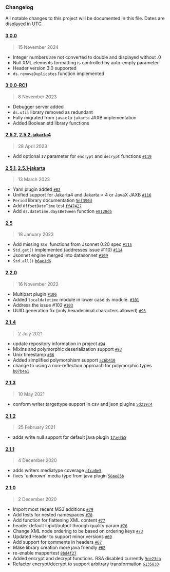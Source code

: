 ### Changelog

All notable changes to this project will be documented in this file. Dates are displayed in UTC.
#### [3.0.0](https://github.com/datasonnet/datasonnet-mapper/compare/3.0.0-RC3...3.0.0)

> 15 November 2024

- Integer numbers are not converted to double and displayed without .0
- Null XML elements formatting is controlled by auto-empty parameter
- Header version 3.0 supported
- `ds.removeDuplicates` function implemented

#### [3.0.0-RC1](https://github.com/datasonnet/datasonnet-mapper/compare/2.5.2...3.0.0-RC1)

> 8 November 2023

- Debugger server added
- `ds.util` library removed as redundant
- Fully migrated from `javax` to `jakarta` JAXB implementation
- Added Boolean std library functions

#### [2.5.2](https://github.com/datasonnet/datasonnet-mapper/compare/2.5.1...2.5.2), [2.5.2-jakarta4](https://github.com/datasonnet/datasonnet-mapper/compare/2.5.1-jakarta...2.5.2-jakarta4)

> 28 April 2023

- Add optional `IV` parameter for `encrypt` and `decrypt` functions [`#119`](https://github.com/datasonnet/datasonnet-mapper/pull/119)

#### [2.5.1](https://github.com/datasonnet/datasonnet-mapper/compare/2.5...2.5.1), [2.5.1-jakarta](https://github.com/datasonnet/datasonnet-mapper/compare/2.5...2.5.1-jakarta)

> 13 March 2023

- Yaml plugin added [`#82`](https://github.com/datasonnet/datasonnet-mapper/pull/82)
- Unified support for Jakarta4 and Jakarta &lt; 4 or JavaX JAXB [`#116`](https://github.com/datasonnet/datasonnet-mapper/pull/116)
- `Period` library documentation [`5ef390d`](https://github.com/datasonnet/datasonnet-mapper/commit/5ef390df6e6b7220f6d1b1ea4b288188336a97aa)
- Add `OffsetDateTime` test [`ff47427`](https://github.com/datasonnet/datasonnet-mapper/commit/ff47427d115f7958954f2f037f5142a5decf2b04)
- Add `ds.datetime.daysBetween` function [`e8128db`](https://github.com/datasonnet/datasonnet-mapper/commit/e8128db17e2e015debf594543b24df0f8e34495f)

#### [2.5](https://github.com/datasonnet/datasonnet-mapper/compare/2.2.0...2.5)

> 18 January 2023

- Add missing `Std `functions from Jsonnet 0.20 spec [`#115`](https://github.com/datasonnet/datasonnet-mapper/pull/115)
- `Std.get()` implemented (addresses issue #110) [`#114`](https://github.com/datasonnet/datasonnet-mapper/pull/114)
- Jsonnet engine merged into datasonnet [`#109`](https://github.com/datasonnet/datasonnet-mapper/pull/109)
- `Std.all()` [`b6ae1d6`](https://github.com/datasonnet/datasonnet-mapper/commit/b6ae1d634f3f352ff62615dfc61e4e1f032c92da)

#### [2.2.0](https://github.com/datasonnet/datasonnet-mapper/compare/2.1.4...2.2.0)

> 16 November 2022

- Multipart plugin [`#106`](https://github.com/datasonnet/datasonnet-mapper/pull/106)
- Added `localdatetime` module in lower case `ds` module. [`#101`](https://github.com/datasonnet/datasonnet-mapper/pull/101)
- Address the issue #102 [`#103`](https://github.com/datasonnet/datasonnet-mapper/pull/103)
- UUID generation fix (only hexadecimal characters allowed) [`#95`](https://github.com/datasonnet/datasonnet-mapper/pull/95)

#### [2.1.4](https://github.com/datasonnet/datasonnet-mapper/compare/2.1.3...2.1.4)

> 2 July 2021

- update repository information in project [`#94`](https://github.com/datasonnet/datasonnet-mapper/pull/94)
- MixIns and polymorphic deserialization support [`#93`](https://github.com/datasonnet/datasonnet-mapper/pull/93)
- Unix timestamp [`#86`](https://github.com/datasonnet/datasonnet-mapper/pull/86)
- Added simplified polymorphism support [`ac6b410`](https://github.com/datasonnet/datasonnet-mapper/commit/ac6b4104b4469b4efe6ef91a6166a53ae2ae59c0)
- change to using a non-reflection approach for polymorphic types [`b07b4a1`](https://github.com/datasonnet/datasonnet-mapper/commit/b07b4a157be8c0bd0b3492548b0b90512bb534eb)

#### [2.1.3](https://github.com/datasonnet/datasonnet-mapper/compare/2.1.2...2.1.3)

> 10 May 2021

- conform writer targettype support in csv and json plugins [`5d219c4`](https://github.com/datasonnet/datasonnet-mapper/commit/5d219c4c6ec16b839ed489b713a277f1b49cd95c)

#### [2.1.2](https://github.com/datasonnet/datasonnet-mapper/compare/2.1.1...2.1.2)

> 25 February 2021

- adds write null support for default java plugin [`17ae3b5`](https://github.com/datasonnet/datasonnet-mapper/commit/17ae3b55814c877bc6bb43ae6f7c818cb12d5b1f)

#### [2.1.1](https://github.com/datasonnet/datasonnet-mapper/compare/2.1.0...2.1.1)

> 4 December 2020

- adds writers mediatype coverage [`afca0e5`](https://github.com/datasonnet/datasonnet-mapper/commit/afca0e5e0e5555f54256df269c6d9621b6ca9be1)
- fixes 'unknown' media type from java plugin [`58ae85b`](https://github.com/datasonnet/datasonnet-mapper/commit/58ae85bc2e84bbacd4a34355a2418f76db3e1ac1)

#### [2.1.0](https://github.com/datasonnet/datasonnet-mapper/compare/2.0.2...2.1.0)

> 2 December 2020

- Import most recent MS3 additions [`#79`](https://github.com/datasonnet/datasonnet-mapper/pull/79)
- Add tests for nested namespaces [`#78`](https://github.com/datasonnet/datasonnet-mapper/pull/78)
- Add function for flattening XML content [`#77`](https://github.com/datasonnet/datasonnet-mapper/pull/77)
- header default input/output through quality param [`#76`](https://github.com/datasonnet/datasonnet-mapper/pull/76)
- Change XML node ordering to be based on ordering keys [`#73`](https://github.com/datasonnet/datasonnet-mapper/pull/73)
- Updated Header to support minor versions [`#69`](https://github.com/datasonnet/datasonnet-mapper/pull/69)
- Add support for comments in headers [`#67`](https://github.com/datasonnet/datasonnet-mapper/pull/67)
- Make library creation more java friendly [`#62`](https://github.com/datasonnet/datasonnet-mapper/pull/62)
- re-enable mappertest [`8bd4f27`](https://github.com/datasonnet/datasonnet-mapper/commit/8bd4f27571782501ec7d0ae0fc96b6e4b3fa51e2)
- Added encrypt and decrypt functions. RSA disabled currently [`9ce23ca`](https://github.com/datasonnet/datasonnet-mapper/commit/9ce23ca8e47483f1c9e982e4d611dde5b1077ea3)
- Refactor encrypt/decrypt to support arbitrary transformation [`6135833`](https://github.com/datasonnet/datasonnet-mapper/commit/61358335ff41fc98cba5f5e0added1a4b898e8cf)
